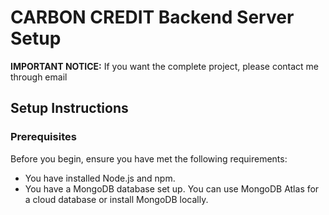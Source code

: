 # CARBON CREDIT Backend Server Setup
 
**IMPORTANT NOTICE:**
If you want the complete project, please contact me through email

## Setup Instructions

### Prerequisites

Before you begin, ensure you have met the following requirements:
- You have installed Node.js and npm.
- You have a MongoDB database set up. You can use MongoDB Atlas for a cloud database or install MongoDB locally.

